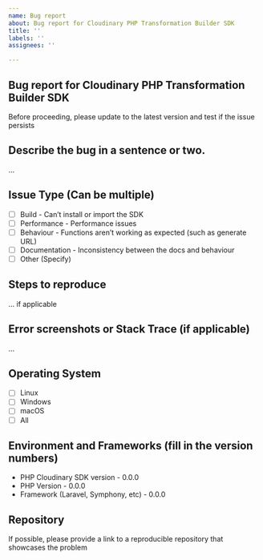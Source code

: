 ```yaml
---
name: Bug report
about: Bug report for Cloudinary PHP Transformation Builder SDK
title: ''
labels: ''
assignees: ''

---
```


## Bug report for Cloudinary PHP Transformation Builder SDK
Before proceeding, please update to the latest version and test if the issue persists

## Describe the bug in a sentence or two.
…

## Issue Type (Can be multiple)
- [ ] Build - Can’t install or import the SDK
- [ ] Performance - Performance issues
- [ ] Behaviour - Functions aren’t working as expected (such as generate URL)
- [ ] Documentation - Inconsistency between the docs and behaviour
- [ ] Other (Specify)

## Steps to reproduce
… if applicable

## Error screenshots or Stack Trace (if applicable)
…

## Operating System
- [ ] Linux
- [ ] Windows
- [ ] macOS
- [ ] All

## Environment and Frameworks (fill in the version numbers)

- PHP Cloudinary SDK version - 0.0.0
- PHP Version - 0.0.0 
- Framework (Laravel, Symphony, etc) - 0.0.0

## Repository

If possible, please provide a link to a reproducible repository that showcases the problem
